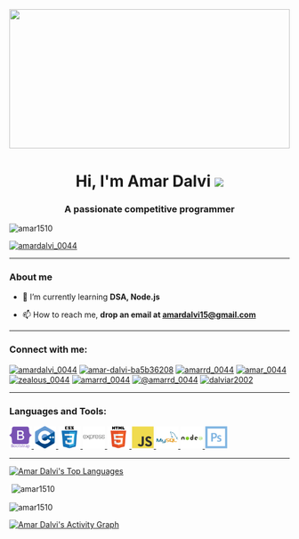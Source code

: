 
<img  width="100%" height="250px" src="https://entropy.co.za/assets/images/hello-terminal-cursor.gif">

<h1 align="center">Hi, I'm Amar Dalvi <img src="https://raw.githubusercontent.com/MartinHeinz/MartinHeinz/master/wave.gif" width="30px"></h1>
<h3 align="center">A passionate competitive programmer</h3>

<p align="left"> <img src="https://komarev.com/ghpvc/?username=amar1510&label=Profile%20views&color=0e75b6&style=flat-square" alt="amar1510" /> </p>

<p align="left"> <a href="https://twitter.com/amardalvi_0044" target="blank"><img src="https://img.shields.io/twitter/follow/amardalvi_0044?logo=twitter&style=for-the-badge" alt="amardalvi_0044" /></a> </p><hr>
<h3>About me</h3>

- 🌱 I’m currently learning **DSA, Node.js**

- 📫 How to reach me, **drop an email at amardalvi15@gmail.com**
<hr>
<h3 align="left">Connect with me:</h3>
<p align="left">
<a href="https://twitter.com/amardalvi_0044" target="blank"><img align="center" src="https://raw.githubusercontent.com/rahuldkjain/github-profile-readme-generator/master/src/images/icons/Social/twitter.svg" alt="amardalvi_0044" height="30" width="40"/></a> 
<a href="https://linkedin.com/in/amar-dalvi-ba5b36208" target="blank"><img align="center" src="https://raw.githubusercontent.com/rahuldkjain/github-profile-readme-generator/master/src/images/icons/Social/linked-in-alt.svg" alt="amar-dalvi-ba5b36208" height="30" width="40" padding = "5px" /></a>
<a href="https://www.codechef.com/users/amarrd_0044" target="blank"><img align="center" src="https://cdn.jsdelivr.net/npm/simple-icons@3.1.0/icons/codechef.svg" alt="amarrd_0044" height="30" width="40" /></a>
<a href="https://www.hackerrank.com/amar_0044" target="blank"><img align="center" src="https://raw.githubusercontent.com/rahuldkjain/github-profile-readme-generator/master/src/images/icons/Social/hackerrank.svg" alt="amar_0044" height="30" width="40" /></a>
<a href="https://codeforces.com/profile/zealous_0044" target="blank"><img align="center" src="https://raw.githubusercontent.com/rahuldkjain/github-profile-readme-generator/master/src/images/icons/Social/codeforces.svg" alt="zealous_0044" height="30" width="40" /></a>
<a href="https://www.leetcode.com/amarrd_0044" target="blank"><img align="center" src="https://raw.githubusercontent.com/rahuldkjain/github-profile-readme-generator/master/src/images/icons/Social/leet-code.svg" alt="amarrd_0044" height="30" width="40" /></a>
<a href="https://www.hackerearth.com/@amarrd_0044" target="blank"><img align="center" src="https://raw.githubusercontent.com/rahuldkjain/github-profile-readme-generator/master/src/images/icons/Social/hackerearth.svg" alt="@amarrd_0044" height="30" width="40" /></a>
<a href="https://auth.geeksforgeeks.org/user/dalviar2002" target="blank"><img align="center" src="https://raw.githubusercontent.com/rahuldkjain/github-profile-readme-generator/master/src/images/icons/Social/geeks-for-geeks.svg" alt="dalviar2002" height="30" width="40" /></a>
</p>
<hr>

<h3 align="left">Languages and Tools:</h3>
<p align="left"> <a href="https://getbootstrap.com" target="_blank" rel="noreferrer"> <img src="https://raw.githubusercontent.com/devicons/devicon/master/icons/bootstrap/bootstrap-plain-wordmark.svg" alt="bootstrap" width="40" height="40"/> </a> <a href="https://www.w3schools.com/cpp/" target="_blank" rel="noreferrer"> <img src="https://raw.githubusercontent.com/devicons/devicon/master/icons/cplusplus/cplusplus-original.svg" alt="cplusplus" width="40" height="40"/> </a> <a href="https://www.w3schools.com/css/" target="_blank" rel="noreferrer"> <img src="https://raw.githubusercontent.com/devicons/devicon/master/icons/css3/css3-original-wordmark.svg" alt="css3" width="40" height="40"/> </a> <a href="https://expressjs.com" target="_blank" rel="noreferrer"> <img src="https://raw.githubusercontent.com/devicons/devicon/master/icons/express/express-original-wordmark.svg" alt="express" width="40" height="40"/> </a> <a href="https://www.w3.org/html/" target="_blank" rel="noreferrer"> <img src="https://raw.githubusercontent.com/devicons/devicon/master/icons/html5/html5-original-wordmark.svg" alt="html5" width="40" height="40"/> </a> <a href="https://developer.mozilla.org/en-US/docs/Web/JavaScript" target="_blank" rel="noreferrer"> <img src="https://raw.githubusercontent.com/devicons/devicon/master/icons/javascript/javascript-original.svg" alt="javascript" width="40" height="40"/> </a> <a href="https://www.mysql.com/" target="_blank" rel="noreferrer"> <img src="https://raw.githubusercontent.com/devicons/devicon/master/icons/mysql/mysql-original-wordmark.svg" alt="mysql" width="40" height="40"/> </a> <a href="https://nodejs.org" target="_blank" rel="noreferrer"> <img src="https://raw.githubusercontent.com/devicons/devicon/master/icons/nodejs/nodejs-original-wordmark.svg" alt="nodejs" width="40" height="40"/> </a> <a href="https://www.photoshop.com/en" target="_blank" rel="noreferrer"> <img src="https://raw.githubusercontent.com/devicons/devicon/master/icons/photoshop/photoshop-line.svg" alt="photoshop" width="40" height="40"/> </a> </p>
<hr>

  <a href="https://github.com/Amar1510/github-readme-stats"><img alt="Amar Dalvi's Top Languages" src="https://github-readme-stats.vercel.app/api/top-langs/?username=amar1510&langs_count=8&count_private=true&layout=compact&theme=react&hide_border=true&bg_color=0D1117" /></a>

<p>&nbsp;<img align="center" src="https://github-readme-stats.vercel.app/api?username=amar1510&show_icons=true&theme=dark&locale=en" alt="amar1510" /></p>

<p><img align="center" src="https://github-readme-streak-stats.herokuapp.com/?user=amar1510&theme=dark" alt="amar1510" /></p>
<a href="https://github.com/amar1510/github-readme-activity-graph"><img alt="Amar Dalvi's Activity Graph" src="https://activity-graph.herokuapp.com/graph?username=Amar1510&bg_color=0D1117&color=5BCDEC&line=5BCDEC&point=FFFFFF&hide_border=true" /></a>
